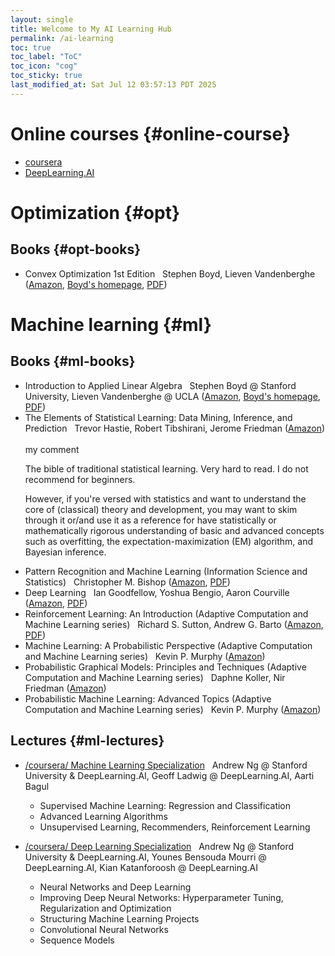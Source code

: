 ```yaml
---
layout: single
title: Welcome to My AI Learning Hub
permalink: /ai-learning
toc: true
toc_label: "ToC"
toc_icon: "cog"
toc_sticky: true
last_modified_at: Sat Jul 12 03:57:13 PDT 2025
---
```


<script>
	document.addEventListener('DOMContentLoaded', function() {
		var toggles = document.querySelectorAll('.foldable-toggle');

		toggles.forEach(function(toggle) {
			toggle.addEventListener('click', function() {
				this.classList.toggle('active');
				var content = this.nextElementSibling;
				if (content.style.display === 'block') {
					content.style.display = 'none';
				} else {
					content.style.display = 'block';
				}
			});
		});
	});
</script>

# Online courses {#online-course}

- [coursera](https://www.coursera.org)
- [DeepLearning.AI](https://www.deeplearning.ai/courses)

# Optimization {#opt}

## Books {#opt-books}

- Convex Optimization 1st Edition
	&nbsp;
	Stephen Boyd, Lieven Vandenberghe
	(<a href="https://www.amazon.com/Convex-Optimization-Corrections-2008-Stephen/dp/0521833787/">Amazon</a>,
	<a href="https://stanford.edu/~boyd/cvxbook/">Boyd's homepage</a>,
	<a href="/resource/books/opt/Convex Optimization - Stephen Boyd and Lieven Vandenberghe.pdf">PDF</a>)

# Machine learning {#ml}

## Books {#ml-books}

- Introduction to Applied Linear Algebra
	&nbsp;
	Stephen Boyd @ Stanford University,
	Lieven Vandenberghe @ UCLA
	(<a href="https://www.amazon.com/Introduction-Applied-Linear-Algebra-Matrices/dp/1316518965/">Amazon</a>,
	<a href="https://stanford.edu/~boyd/vmls/">Boyd's homepage</a>,
	<a href="/resource/books/AI/Introduction to Applied Linear Algebra - Stephen Boyd and Lieven Vandenberghe.pdf">PDF</a>)
- The Elements of Statistical Learning: Data Mining, Inference, and Prediction
	&nbsp;
	Trevor Hastie, Robert Tibshirani, Jerome Friedman
	(<a href="https://www.amazon.com/Elements-Statistical-Learning-Prediction-Statistics/dp/0387848576/">Amazon</a>)
	&nbsp;
	<div class="foldable-toggle">my comment</div>
	<div class="foldable-content">
	<p>
		The bible of traditional statistical learning.
		Very hard to read.
		I do not recommend for beginners.
	</p>
	<p>
		However,
		if you're versed with statistics
		and want to understand the core of (classical) theory and development,
		you may want to skim through it
		or/and use it as a reference
		for have statistically or mathematically rigorous understanding of basic and advanced
		concepts such as overfitting, the expectation-maximization (EM) algorithm,
		and Bayesian inference.
	</p>
	</div>
- Pattern Recognition and Machine Learning (Information Science and Statistics)
	&nbsp;
	Christopher M. Bishop
	(<a href="https://www.amazon.com/Pattern-Recognition-Learning-Information-Statistics/dp/0387310738/">Amazon</a>,
	<a href="/resource/books/AI/Pattern Recognition and Machine Learning - Bishop.pdf">PDF</a>)
- Deep Learning
	&nbsp;
	Ian Goodfellow, Yoshua Bengio, Aaron Courville
	(<a href="https://www.amazon.com/Deep-Learning-Adaptive-Computation-Machine/dp/0262035618/ref=sr_1_1">Amazon</a>,
	<a href="/resource/books/AI/Deep Learning - Goodfellow, Bengio, Courville.pdf">PDF</a>)
- Reinforcement Learning: An Introduction (Adaptive Computation and Machine Learning series)
	&nbsp;
	Richard S. Sutton, Andrew G. Barto
	(<a href="https://www.amazon.com/Reinforcement-Learning-Introduction-Adaptive-Computation/dp/0262039249/">Amazon</a>,
	<a href="/resource/books/AI/Reinforcement Learning - Richard S. Sutton and Andrew G. Barto.pdf">PDF</a>)
- Machine Learning: A Probabilistic Perspective (Adaptive Computation and Machine Learning series)
	&nbsp;
	Kevin P. Murphy
	(<a href="https://www.amazon.com/Machine-Learning-Probabilistic-Perspective-Computation/dp/0262018020/">Amazon</a>)
- Probabilistic Graphical Models: Principles and Techniques (Adaptive Computation and Machine Learning series)
	&nbsp;
	Daphne Koller, Nir Friedman
	(<a href="https://www.amazon.com/Probabilistic-Graphical-Models-Principles-Computation/dp/0262013193/">Amazon</a>)
- Probabilistic Machine Learning: Advanced Topics (Adaptive Computation and Machine Learning series)
	&nbsp;
	Kevin P. Murphy
	(<a href="https://www.amazon.com/Probabilistic-Machine-Learning-Advanced-Computation/dp/0262048434/">Amazon</a>)

## Lectures {#ml-lectures}

- [/coursera/ Machine Learning Specialization](https://www.coursera.org/specializations/machine-learning-introduction)
	&nbsp;
	Andrew Ng @ Stanford University &amp; DeepLearning.AI,
	Geoff Ladwig @ DeepLearning.AI,
	Aarti Bagul
	- Supervised Machine Learning: Regression and Classification
	- Advanced Learning Algorithms
	- Unsupervised Learning, Recommenders, Reinforcement Learning

- [/coursera/ Deep Learning Specialization](https://www.coursera.org/specializations/deep-learning)
	&nbsp;
	Andrew Ng @ Stanford University &amp; DeepLearning.AI,
	Younes Bensouda Mourri @ DeepLearning.AI,
	Kian Katanforoosh @ DeepLearning.AI
	- Neural Networks and Deep Learning
	- Improving Deep Neural Networks: Hyperparameter Tuning, Regularization and Optimization
	- Structuring Machine Learning Projects
	- Convolutional Neural Networks
	- Sequence Models

